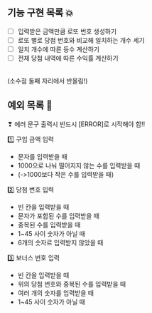 ## 기능 구현 목록 💥
- [ ] 입력받은 금액만큼 로또 번호 생성하기
- [ ] 로또 별로 당첨 번호와 비교해 일치하는 개수 세기
- [ ] 일치 개수에 따른 등수 계산하기
- [ ] 전체 당첨 내역에 따른 수익률 계산하기
<br>
  (소수점 둘째 자리에서 반올림!)

## 예외 목록 💢
❣ 에러 문구 출력시 반드시 [ERROR]로 시작해야 함!!

1️⃣ 구입 금액 입력
<br>
- 문자를 입력받을 때
- 1000으로 나눠 떨어지지 않는 수를 입력받을 때
- (->1000보다 작은 수를 입력받을 때)

2️⃣ 당첨 번호 입력
<br>
- 빈 칸을 입력받을 때
- 문자가 포함된 수를 입력받을 때
- 중복된 수를 입력받을 때
- 1~45 사이 숫자가 아닐 때
- 6개의 숫자르 입력받지 않았을 때

3️⃣ 보너스 번호 입력
<br>
- 빈 칸을 입력받을 때
- 위의 당첨 번호와 중복된 수를 입력받을 때
- 여러 개의 숫자를 입력받을 때
- 1~45 사이 숫자가 아닐 때



